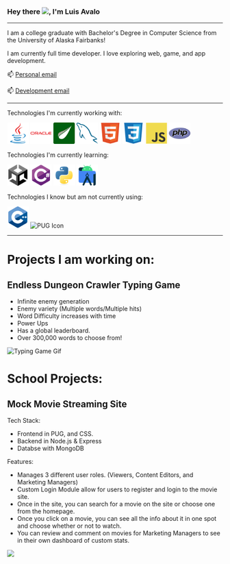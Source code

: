 ### Hey there <img src="https://github.com/nixin72/nixin72/blob/master/wave.gif" width="25px">, I'm Luis Avalo

---

I am a college graduate with Bachelor's Degree in Computer Science from the University of Alaska Fairbanks!

I am currently full time developer. I love exploring web, game, and app development. 

📫 <a href="mailto:luisavalo2298@gmail.com">Personal email</a>

📫 <a href="mailto:lavaloprogramming@gmail.com">Development email</a>

---

Technologies I'm currently working with:

<img src="https://github.com/devicons/devicon/blob/master/icons/java/java-original.svg" title="Java" alt="Java Icon" width="50px" height="50px"/> <img src="https://github.com/devicons/devicon/blob/master/icons/oracle/oracle-original.svg" title="Spring" alt="Spring Icon" width="50px" height="50px"/> <img src="https://github.com/thymeleaf/thymeleaf-org/blob/main/artwork/thymeleaf%202016/thymeleaf_logo.png" title="Thymeleaf" alt="Thymeleaf Icon" width="50px" height="50px"/> <img 
src="https://github.com/devicons/devicon/blob/master/icons/mysql/mysql-original.svg" title="MySQL" alt="MySQL Icon" width="50px" height="50px"/> <img src="https://github.com/devicons/devicon/blob/master/icons/html5/html5-original.svg" title="HTML5" alt="HTML5 Icon" width="50px" height="50px"/> <img src="https://github.com/devicons/devicon/blob/master/icons/css3/css3-original.svg" title="CSS3" alt="CSS3 Icon" width="50px" height="50px"/> <img src="https://github.com/devicons/devicon/blob/master/icons/javascript/javascript-original.svg" title="Javascript" alt="Javascript Icon" width="50px" height="50px"/> <img src="https://github.com/devicons/devicon/blob/master/icons/php/php-original.svg" title="PHP" alt="PHP Icon" width="50px" height="50px"/> 

Technologies I'm currently learning:

<img src="https://github.com/devicons/devicon/blob/master/icons/unity/unity-original.svg" title="Unity" alt="Unity Icon" width="50px" height="50px"/> <img src="https://github.com/devicons/devicon/blob/master/icons/csharp/csharp-original.svg" title="C#" alt="C# Icon" width="50px" height="50px"/> <img src="https://github.com/devicons/devicon/blob/master/icons/python/python-original.svg" title="Python" alt="Python Icon" width="50px" height="50px"/>
<img src="https://github.com/devicons/devicon/blob/master/icons/androidstudio/androidstudio-original.svg" title="Android Studio" alt="Android Studio Icon" width="50px" height="50px"/>

Technologies I know but am not currently using:

<img src="https://github.com/devicons/devicon/blob/master/icons/cplusplus/cplusplus-original.svg" title="C++" alt="C++ Icon" width="50px" height="50px"/> <img src="https://cdn.freebiesupply.com/logos/large/2x/pug-logo-svg-vector.svg" title="PUG Template Engine" alt="PUG Icon" width="50px" height="50px"/>

---

# Projects I am working on:

## Endless Dungeon Crawler Typing Game
* Infinite enemy generation
* Enemy variety (Multiple words/Multiple hits)
* Word Difficulty increases with time
* Power Ups
* Has a global leaderboard.
* Over 300,000 words to choose from!

<img src="https://camo.githubusercontent.com/c6c3b762a2bf5d37870e977e85df2560fbd27962ce3f7928739d734a968e9551/68747470733a2f2f696d6775722e636f6d2f724d43777266422e676966" title="Typing Game Gif" alt="Typing Game Gif" width="500px" height="300px"/>

# School Projects:

## Mock Movie Streaming Site
Tech Stack: 
* Frontend in PUG, and CSS.
* Backend in Node.js & Express
* Databse with MongoDB

Features:
* Manages 3 different user roles. (Viewers, Content Editors, and Marketing Managers)
* Custom Login Module allow for users to register and login to the movie site.
* Once in the site, you can search for a movie on the site or choose one from the homepage.
* Once you click on a movie, you can see all the info about it in one spot and choose whether or not to watch.
* You can review and comment on movies for Marketing Managers to see in their own dashboard of custom stats.

![](CS372ProjectMainPage.gif)

<!--
**lavalo98/lavalo98** is a ✨ _special_ ✨ repository because its `README.md` (this file) appears on your GitHub profile.

Here are some ideas to get you started:

- 🔭 I’m currently working on ...
- 🌱 I’m currently learning ...
- 👯 I’m looking to collaborate on ...
- 🤔 I’m looking for help with ...
- 💬 Ask me about ...
- 📫 How to reach me: ...
- 😄 Pronouns: ...
- ⚡ Fun fact: ...
-->
